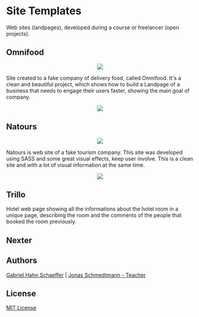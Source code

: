 # Site Templates

Web sites (landpages), developed during a course or freelancer (open projects).

## Omnifood

<p align="center">
  <img src="https://media.giphy.com/media/jUvGCgpXs35kGZhANB/giphy.gif">
</p>

Site created to a fake company of delivery food, called Omnifood. It's a clean and beautiful project, which shows how to build a Landpage of a business that needs to engage their users faster, showing the main goal of company.

<p align="center">
  <img src="https://media.giphy.com/media/Lp4KY4XE7OkSb4gj6S/giphy.gif">
</p>

## Natours

<p align="center">
  <img src="https://media.giphy.com/media/dUMqycQXb3MO0RKCaQ/giphy.gif">
</p>

Natours is web site of a fake tourism company. This site was developed using SASS and some great visual effects, keep user involve. This is a clean site and with a lot of visual information at the same time.

<p align="center">
  <img src="https://media.giphy.com/media/YPIso0nbAka7x3CnpF/giphy.gif">
</p>

## Trillo

Hotel web page showing all the informations about the hotel room in a unique page, describing the room and the comments of the people that booked the room previously.

## Nexter

## Authors

[Gabriel Hahn Schaeffer](https://github.com/gabriel-hahn/) | 
[Jonas Schmedtmann - Teacher](https://github.com/jonasschmedtmann)

## License

[MIT License](https://github.com/gabriel-hahn/site-templates/blob/master/LICENSE)
